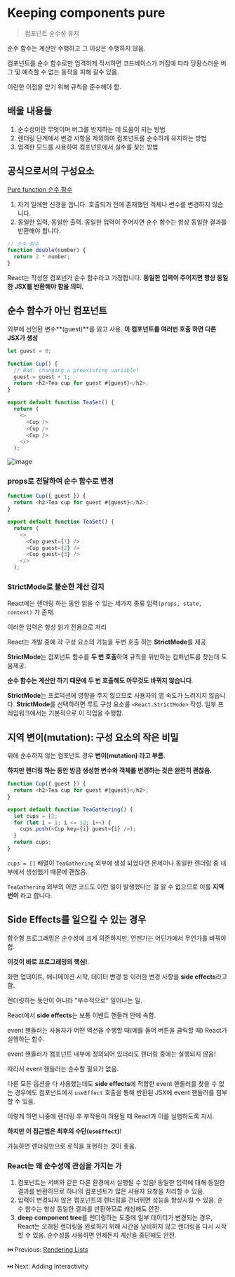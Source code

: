 # Keeping components pure

> 컴포넌트 순수성 유지

순수 함수는 계산만 수행하고 그 이상은 수행하지 않음.

컴포넌트를 순수 함수로만 엄격하게 작서하면 코드베이스가 커짐에 따라 당황스러운 버그 및 예측할 수 없는 동작을 피해 갈수 있음.

이런한 이점을 얻기 위해 규칙을 준수해야 함.

## 배울 내용들

1. 순수성이란 무엇이며 버그를 방지하는 데 도움이 되는 방법
2. 렌더링 단계에서 변경 사항을 제외하여 컴포넌트를 순수하게 유지하는 방법
3. 엄격한 모드를 사용하여 컴포넌트에서 실수를 찾는 방법

## 공식으로서의 구성요소

[Pure function 순수 함수](https://en.wikipedia.org/wiki/Pure_function)

1. 자기 일에만 신경을 씁니다. 호출되기 전에 존재했던 객체나 변수를 변경하지 않습니다.
2. 동일한 입력, 동일한 출력. 동일한 입력이 주어지면 순수 함수는 항상 동일한 결과를 반환해야 합니다.

```javascript
// 순수 함수
function double(number) {
  return 2 * number;
}
```

React는 작성한 컴포넌가 순수 함수라고 가정합니다. **동일한 입력이 주어지면 항상 동일한 JSX를 반환해야 함을 의미.**

## 순수 함수가 아닌 컴포넌트

외부에 선언된 변수**(guest)**를 읽고 사용. **이 컴포넌트를 여러번 호출 하면 다른 JSX가 생성**

```javascript
let guest = 0;

function Cup() {
  // Bad: changing a preexisting variable!
  guest = guest + 1;
  return <h2>Tea cup for guest #{guest}</h2>;
}

export default function TeaSet() {
  return (
    <>
      <Cup />
      <Cup />
      <Cup />
    </>
  );
```

![image](https://github.com/codingjwp/mindpalace/assets/113403155/014571f2-f4fc-402d-a866-ecc151a0c795)  


### props로 전달하여 순수 함수로 변경

```javascript
function Cup({ guest }) {
  return <h2>Tea cup for guest #{guest}</h2>;
}

export default function TeaSet() {
  return (
    <>
      <Cup guest={1} />
      <Cup guest={2} />
      <Cup guest={3} />
    </>
  );
```

### StrictMode로 불순한 계산 감지

React에는 렌더링 하는 동안 읽을 수 있는 세가지 종류 입력`(props, state, context)` 가 존재.

이러한 입력은 항상 읽기 전용으로 처리

React는 개발 중에 각 구성 요소의 기능을 두번 호출 하는 **StrictMode**를 제공  

**StrictMode**는 컴포넌트 함수를 **두 번 호출**하여 규칙을 위반하는 컴퍼넌트를 찾는데 도움제공.  

**순수 함수는 계산만 하기 때문에 두 번 호출해도 아무것도 바뀌지 않습니다**.  

**StrictMode**는 프로덕션에 영향을 주지 않으므로 사용자의 앱 속도가 느려지지 않습니다. **StrictMode**를 선택하려면 루트 구성 요소를 `<React.StrictMode>` 작성. 일부 프레임워크에서는 기본적으로 이 작업을 수행함.

## 지역 변이(mutation): 구성 요소의 작은 비밀

위에 순수하지 않는 컴포넌트 경우 **변이(mutation) 라고 부름.**

**하지만 렌더링 하는 동안 방금 생성한 변수와 객체를 변경하는 것은 완전히 괜찮음.**  

```javascript
function Cup({ guest }) {
  return <h2>Tea cup for guest #{guest}</h2>;
}

export default function TeaGathering() {
  let cups = [];
  for (let i = 1; i <= 12; i++) {
    cups.push(<Cup key={i} guest={i} />);
  }
  return cups;
}
```

`cups = []` 배열이 `TeaGathering` 외부에 생성 되었다면 문제이나 동일한 렌더링 중 내부에서 생성했기 때문에 괜찮음.

`TeaGathering` 외부의 어떤 코드도 이런 일이 발생했다는 걸 알 수 없으므로 이를 **지역 번이** 라고 합니다.

## Side Effects를 일으킬 수 있는 경우

함수형 프로그래밍은 순수성에 크게 의존하지만, 언젠가는 어딘가에서 무언가를 바꿔야 함.

**이것이 바로 프로그래밍의 핵심!**.  

화면 업데이트, 애니메이션 시작, 데이터 변경 등 이러한 변경 사항을 **side effects**라고 함.  

렌더링하는 동안이 아니라 "부수적으로" 일어나는 일.

React에서 **side effects**는 보통 이벤트 핸들러 안에 속함.

event 핸들러는 사용자가 어떤 액션을 수행할 때(예를 들어 버튼을 클릭할 때) React가 실행하는 함수.

event 핸들러가 컴포넌트 내부에 정의되어 있더라도 렌더링 중에는 실행되지 않음!

따라서 event 핸들러는 순수할 필요가 없음.

다른 모든 옵션을 다 사용했는데도 **side effects**에 적합한 event 핸들러를 찾을 수 없는 경우에도 컴포넌트에서 `useEffect` 호출을 통해 반환된 JSX에 event 핸들러를 첨부할 수 있음.

이렇게 하면 나중에 렌더링 후 부작용이 허용될 때 React가 이를 실행하도록 지시.

**하지만 이 접근법은 최후의 수단(`useEffect`)**!

가능하면 렌더링만으로 로직을 표현하는 것이 좋음.

### React는 왜 순수성에 관심을 가지는 가

1. 컴포넌트는 서버와 같은 다른 환경에서 실행될 수 있음! 동일한 입력에 대해 동일한 결과를 반환하므로 하나의 컴포넌트가 많은 사용자 요청을 처리할 수 있음.
2. 입력이 변경되지 않은 컴포넌트의 렌더링을 건너뛰면 성능을 향상시킬 수 있음. 순수 함수는 항상 동일한 결과를 반환하므로 캐싱해도 안전.
3. **deep component tree**를 렌더링하는 도중에 일부 데이터가 변경되는 경우, React는 오래된 렌더링을 완료하기 위해 시간을 낭비하지 않고 렌더링을 다시 시작할 수 있음. 순수성를 사용하면 언제든지 계산을 중단해도 안전.

⏮️ Previous: [Rendering Lists](./011-%EB%A6%AC%EC%95%A1%ED%8A%B8%20Rendering%20lists.md)

⏭️ Next: Adding Interactivity
